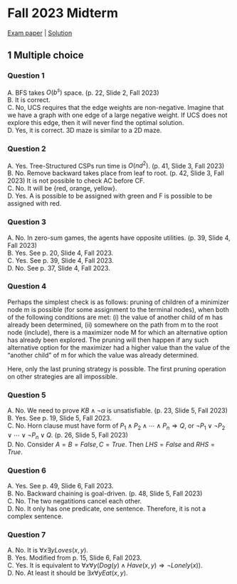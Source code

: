 # Fall 2023 Midterm

[Exam paper](https://nbviewer.org/github/i-TechX/iTechX/blob/file-base/courses/CS181/CS181.01_Fall_2023/Exam%20%E8%80%83%E8%AF%95/F23_CS181_Midterm.pdf) | [Solution](https://nbviewer.org/github/i-TechX/iTechX/blob/file-base/courses/CS181/CS181.01_Fall_2023/Exam%20%E8%80%83%E8%AF%95/F23_CS181_Midterm_solution.pdf)

## 1 Multiple choice

### Question 1

A. BFS takes $O(b^s)$ space. (p. 22, Slide 2, Fall 2023)  
B. It is correct.  
C. No, UCS requires that the edge weights are non-negative. Imagine that we have a graph with one edge of a large negative weight. If UCS does not explore this edge, then it will never find the optimal solution.  
D. Yes, it is correct. 3D maze is similar to a 2D maze.

### Question 2

A. Yes. Tree-Structured CSPs run time is $O(n d^2)$. (p. 41, Slide 3, Fall 2023)  
B. No. Remove backward takes place from leaf to root. (p. 42, Slide 3, Fall 2023) It is not possible to check AC before CF.  
C. No. It will be {red, orange, yellow}.  
D. Yes. A is possible to be assigned with green and F is possible to be assigned with red.

### Question 3

A. No. In zero-sum games, the agents have opposite utilities. (p. 39, Slide 4, Fall 2023)  
B. Yes. See p. 20, Slide 4, Fall 2023.  
C. Yes. See p. 39, Slide 4, Fall 2023.  
D. No. See p. 37, Slide 4, Fall 2023.

### Question 4

Perhaps the simplest check is as follows: pruning of children of a minimizer node m is possible (for some assignment to the terminal nodes), when both of the following conditions are met: (i) the value of another child of m has already been determined, (ii) somewhere on the path from m to the root node (include), there is a maximizer node M for which an alternative option has already been explored. The pruning will then happen if any such alternative option for the maximizer had a higher value than the value of the “another child” of m for which the value was already determined.

Here, only the last pruning strategy is possible. The first pruning operation on other strategies are all impossible.

### Question 5

A. No. We need to prove $KB \land \neg \alpha$ is unsatisfiable. (p. 23, Slide 5, Fall 2023)  
B. Yes. See p. 19, Slide 5, Fall 2023.  
C. No. Horn clause must have form of $P_1 \land P_2 \land \cdots \land P_n \Rightarrow Q$, or $\neg P_1 \lor \neg P_2 \lor \cdots \lor \neg P_n \lor Q$. (p. 26, Slide 5, Fall 2023)  
D. No. Consider $A = B = False, C = True$. Then $LHS = False$ and $RHS = True$.

### Question 6

A. Yes. See p. 49, Slide 6, Fall 2023.  
B. No. Backward chaining is goal-driven. (p. 48, Slide 5, Fall 2023)  
C. No. The two negatitions cancel each other.  
D. No. It only has one predicate, one sentence. Therefore, it is not a complex sentence.

### Question 7

A. No. It is $\forall x \exists y Loves(x, y)$.  
B. Yes. Modified from p. 15, Slide 6, Fall 2023.  
C. Yes. It is equivalent to $\forall x \forall y (Dog(y) \land Have(x, y) \Rightarrow \neg Lonely(x))$.  
D. No. At least it should be $\exists x \forall y Eat(x, y)$.
